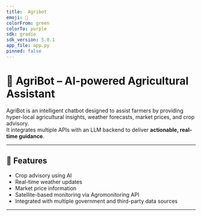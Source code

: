 ```yaml
---
title:  Agribot
emoji: 🌱
colorFrom: green
colorTo: purple
sdk: gradio
sdk_version: 5.0.1
app_file: app.py
pinned: false
---
```



# 🌱  AgriBot – AI-powered Agricultural Assistant

AgriBot is an intelligent chatbot designed to assist farmers by providing hyper-local agricultural insights, weather forecasts, market prices, and crop advisory.  
It integrates multiple APIs with an LLM backend to deliver **actionable, real-time guidance**.

---

## 🚀 Features
-  Crop advisory using AI
-  Real-time weather updates
-  Market price information
-  Satellite-based monitoring via Agromonitoring API
-  Integrated with multiple government and third-party data sources

---
